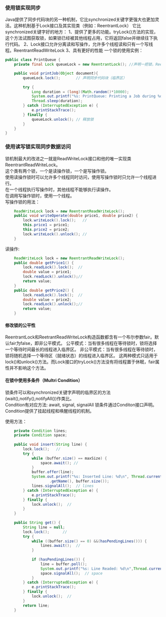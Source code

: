 ###   使用锁实现同步       

Java提供了同步代码块的另一种机制，它比synchronized关键字更强大也更加灵活。这种机制基于Lock接口及其实现类（例如：ReentrantLock）
它比synchronized关键字好的地方：
1、提供了更多的功能。tryLock()方法的实现，这个方法试图获取锁，如果锁已经被其他线程占用，它将返回false并继续往下执行代码。
2、Lock接口允许分离读和写操作，允许多个线程读和只有一个写线程。ReentrantReadWriteLock
3、具有更好的性能
一个锁的使用实例：  
```java  
public class PrintQueue {
    private final Lock queueLock = new ReentrantLock(); //声明一把锁，ReentrantLock（可重入的互斥锁）是Lock接口的一个实现

    public void printJob(Object document){
        queueLock.lock();       // 声明同步代码块（临界区）
        
        try {
            Long duration = (long)(Math.random()*10000);
            System.out.printf("%s: PrintQueue: Printing a Job during %d seconds\n",Thread.currentThread().getName(),(duration/1000));
            Thread.sleep(duration);
        } catch (InterruptedException e) {
            e.printStackTrace();
        } finally {
            queueLock.unlock(); // 释放锁
        }
    }
}  
```  

  
  
###  使用读写锁实现同步数据访问
锁机制最大的改进之一就是ReadWriteLock接口和他的唯一实现类ReentrantReadWriteLock。  
这个类有两个锁，一个是读操作锁，一个是写操作锁。  
使用读操作锁时可以允许多个线程同时访问，使用写操作锁时只允许一个线程进行。  
在一个线程执行写操作时，其他线程不能够执行读操作。  
在调用写操作锁时，使用一个线程。  
写操作锁的用法：  
```java    
    ReadWriteLock lock = new ReentrantReadWriteLock();
    public void writeOperate(double price1, double price2) {
        lock.writeLock().lock();   //
        this.price1 = price1;
        this.price2 = price2;
        lock.writeLock().unlock(); //
    }  
```     
读操作:  
```java    
    ReadWriteLock lock = new ReentrantReadWriteLock();
    public double getPrice1() {
        lock.readLock().lock();  //
        double value = price1;
        lock.readLock().unlock();//
        return value;
    }
    public double getPrice2() {
        lock.readLock().lock();  //
        double value = price2;
        lock.readLock().unlock();//
        return value;
    }  
```    
####  修改锁的公平性
ReentrantLock和ReetrantReadWriteLock构造函数都含有一个布尔参数fair。默认fair为false，即非公平模式。
公平模式：当有很多线程在等待锁时，锁将选择一个等待时间最长的线程进入临界区。
非公平模式：当有很多线程在等待锁时，锁将随机选择一个等待区（就绪状态）的线程进入临界区。
这两种模式只适用于lock()和unlock()方法。而Lock接口的tryLock()方法没有将线程置于休眠，fair属性并不影响这个方法。  
  
  
####   在锁中使用多条件（Multri Condition）  
锁条件可以和synchronized关键字声明的临界区的方法(wait(),notify(),notifyAll())作类比。  
Condition有对应方法: await, signal, signalAll
锁条件通过Conditon接口声明。  
Condition提供了挂起线程和唤醒线程的机制。  

使用方法：  
```java  
    private Condition lines;
    private Condition space;
     
    public void insert(String line) {
        lock.lock();   //
        try {
            while (buffer.size() == maxSize) {
                space.await(); //
            }
            buffer.offer(line);
            System.out.printf("%s: Inserted Line: %d\n", Thread.currentThread()
                    .getName(), buffer.size());
            lines.signalAll();  // lines
        } catch (InterruptedException e) {
            e.printStackTrace();
        } finally {
            lock.unlock();  //
        }
    }  
    
    public String get() {
        String line = null;
        lock.lock();      //    
        try {
            while ((buffer.size() == 0) &&(hasPendingLines())) {
                lines.await();  //
            }
            
            if (hasPendingLines()) {
                line = buffer.poll();
                System.out.printf("%s: Line Readed: %d\n",Thread.currentThread().getName(),buffer.size());
                space.signalAll();  // space
            }
        } catch (InterruptedException e) {
            e.printStackTrace();
        } finally {
            lock.unlock();  //
        }
        return line;
    }  
 ```  
 
